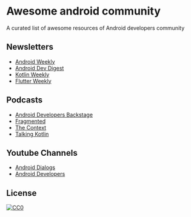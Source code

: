 
# Awesome android community
A curated list of awesome resources of Android developers community

## Newsletters
- [Android Weekly](https://androidweekly.net/ "Android Weekly")
- [Android Dev Digest](https://www.androiddevdigest.com/ "Android Dev Digest")
- [Kotlin Weekly](http://kotlinweekly.net/ "Kotlin Weekly")
- [Flutter Weekly](https://flutterweekly.net/ "Flutter Weekly")

## Podcasts
- [Android Developers Backstage](http://androidbackstage.blogspot.com/ "Android Developers Backstage")
- [Fragmented](https://fragmentedpodcast.com/ "Fragmented")
- [The Context](https://github.com/artem-zinnatullin/TheContext-Podcast "The Context")
- [Talking Kotlin](http://talkingkotlin.com/ "Talking Kotlin")
## Youtube Channels
- [Android Dialogs](https://www.youtube.com/channel/UCMEmNnHT69aZuaOrE-dF6ug "Android Dialogs")
- [Android Developers](https://www.youtube.com/user/androiddevelopers "Android Developers")
## License
[![CC0](http://mirrors.creativecommons.org/presskit/buttons/88x31/svg/cc-zero.svg)](https://creativecommons.org/publicdomain/zero/1.0/)
